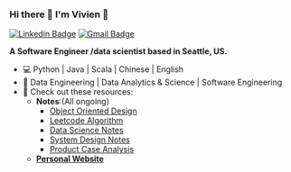 ### Hi there 👋 I'm Vivien 🚀

[![Linkedin Badge](https://img.shields.io/badge/-Wenxian-blue?style=flat-square&logo=Linkedin&logoColor=white)](https://www.linkedin.com/in/wenxian-fei-28a9a3102/)
[![Gmail Badge](https://img.shields.io/badge/-vivien.w.fei@gmail.com-c14438?style=flat-square&logo=Gmail&logoColor=white)](mailto:vivien.w.fei@gmail.com)

**A Software Engineer /data scientist based in Seattle, US.**

- 💻 Python | Java | Scala | Chinese | English
- 🌈 Data Engineering | Data Analytics & Science | Software Engineering
- 📖 Check out these resources:
    * **Notes**:(All ongoing)
        * [Object Oriented Design](https://github.com/vivienfay/OOD_Notes)
        * [Leetcode Algorithm](https://github.com/vivienfay/Algorithm)
        * [Data Science Notes](https://github.com/vivienfay/DataScienceNotes)
        * [System Design Notes](https://github.com/vivienfay/System-Design)
        * [Product Case Analysis](https://github.com/vivienfay/ProductNotes)
    * **[Personal Website](https://vivienfay.github.io/)**
